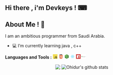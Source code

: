 ## Hi there , i'm Devkeys ! ⌨















## About Me ! 🤔

I am an ambitious programmer from Saudi Arabia.
- 💻 I’m currently learning java , c++

**Languages and Tools :**
 <code><img height="15" src="https://raw.githubusercontent.com/github/explore/80688e429a7d4ef2fca1e82350fe8e3517d3494d/topics/javascript/javascript.png"></code>
<code><img height="15" src="https://raw.githubusercontent.com/github/explore/80688e429a7d4ef2fca1e82350fe8e3517d3494d/topics/html/html.png"></code>
 <code><img height="15" src="https://raw.githubusercontent.com/github/explore/80688e429a7d4ef2fca1e82350fe8e3517d3494d/topics/nodejs/nodejs.png"></code>
 <code><img height="15" src="https://raw.githubusercontent.com/github/explore/80688e429a7d4ef2fca1e82350fe8e3517d3494d/topics/react/react.png"></code>
 <code><img height="15" src="https://raw.githubusercontent.com/github/explore/80688e429a7d4ef2fca1e82350fe8e3517d3494d/topics/npm/npm.png"></code>
  <code><img height="15" src="https://raw.githubusercontent.com/github/explore/80688e429a7d4ef2fca1e82350fe8e3517d3494d/topics/mongodb/mongodb.png"></code>

<p align="center">
  <img align="center" src="https://github-readme-stats.vercel.app/api/top-langs/?username=devkeys&theme=radical&hide_langs_below=1&layout=compact" />
  <img align="center" src="https://github-readme-stats.vercel.app/api?username=devkeys&show_icons=true&theme=radical&line_height=21" alt="Ohidur's github stats"/>
</p>
